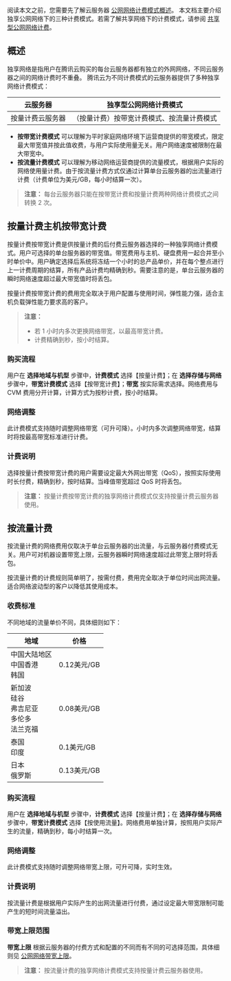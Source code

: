 阅读本文之前，您需要先了解云服务器 [公网网络计费模式概述](https://cloud.tencent.com/document/product/213/10578)。
本文档主要介绍独享公网网络下的三种计费模式。若需了解共享网络下的计费模式，请参阅 [共享型公网网络计费](https://cloud.tencent.com/document/product/213/10580)。

## 概述
独享网络是指用户在腾讯云购买的每台云服务器都有独立的外网网络，不同云服务器之间的网络计费时不重叠。
腾讯云为不同计费模式的云服务器提供了多种独享网络计费模式：

| 云服务器         | 独享型公网网络计费模式                     |
| ---------------- | ------------------------------------------ |
| 按量计费云服务器 | （按量计费）按带宽计费模式、按流量计费模式 |

- **按带宽计费模式** 可以理解为平时家庭网络环境下运营商提供的带宽模式，限定最大带宽值并按此值收费，与用户实际使用量无关。用户网络速度被限制在最大带宽中。
- **按流量计费模式** 可以理解为移动网络运营商提供的流量模式，根据用户实际的网络使用量计费。由于按流量计费方式仅通过计算单台云服务器的出流量进行计费（计费单位为美元/GB，每小时结算一次）。

>**注意：**
>每台云服务器只能在按带宽计费和按量计费两种网络计费模式之间转换 2 次。

## 按量计费主机按带宽计费

按量计费按带宽计费是供按量计费的后付费云服务器选择的一种独享网络计费模式。用户可选择的单台服务器的带宽值。带宽费用与主机、硬盘费用一起合并至小时单价中。用户确定选择后系统将冻结一个小时的总产品单价，并在每个整点进行上一计费周期的结算，所有产品计费均精确到秒。需要注意的是，单台云服务器的瞬时网络速度超过最大带宽值时将丢包。

按量计费按带宽计费的费用完全取决于用户配置与使用时间，弹性能力强，适合主机负载弹性能力要求高的客户。


>**注意：**
>- 若 1 小时内多次更换网络带宽，以最高带宽计费。
>- 计费精确到秒，按小时结算。

### 购买流程

用户在 **选择地域与机型** 步骤中，**计费模式** 选择【按量计费】；在 **选择存储与网络** 步骤中，**带宽计费模式** 选择【按带宽计费】；**带宽** 按实际需求选择。网络费用与 CVM 费用分开计算，计算方式为按秒计费，按小时结算。

### 网络调整
此计费模式支持随时调整网络带宽（可升可降）。小时内多次调整网络带宽，结算时将按最高带宽标准进行计费。

### 计费说明
选择按量计费按带宽计费的用户需要设定最大外网出带宽（QoS），按照实际使用时长付费，精确到秒，按时结算。当峰值带宽超过 QoS 时将丢包。

>**注意：**
>按量计费按带宽计费的独享网络计费模式仅支持按量计费云服务器使用。

## 按流量计费
按流量计费的网络费用仅取决于单台云服务器的出流量，与云服务器付费模式无关。用户可对机器设置带宽上限，云服务器瞬时网络速度超过此带宽上限时将丢包。

按流量计费的计费规则简单明了，按需付费，费用完全取决于单位时间出网流量。适合网络波动型的客户以降低其使用成本。

### 收费标准
不同地域的流量单价不同，具体细则如下：

| 地域                                                         | 价格       |
| ------------------------------------------------------------ | ---------- |
| 中国大陆地区<br />中国香港 <br />韩国<br />| 0.12美元/GB |
| 新加波<br />硅谷<br />弗吉尼亚<br /> 多伦多<br />法兰克福 | 0.08美元/GB |
| 泰国<br />印度<br />           | 0.1美元/GB |
| 日本<br />俄罗斯<br />            | 0.13美元/GB |

### 购买流程

用户在 **选择地域与机型** 步骤中，**计费模式** 选择【按量计费】；在 **选择存储与网络** 步骤中，**带宽计费模式** 选择【按使用流量】。网络费用单独计算，按照用户实际产生的流量，精确到秒，每小时结算一次。

### 网络调整
此计费模式支持随时调整网络带宽上限，可升可降，实时生效。

### 计费说明
按流量计费是根据用户实际产生的出网流量进行付费，通过设定最大带宽限制可能产生的短时间流量溢出。

### 带宽上限范围
**带宽上限** 根据云服务器的付费方式和配置的不同而有不同的可选择范围，具体细则见 [公网网络带宽上限](https://cloud.tencent.com/document/product/213/12523)。

>**注意：**
>按流量计费的独享网络计费模式支持按量计费云服务器使用。

